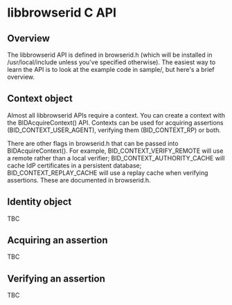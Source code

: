 # libbrowserid C API

## Overview

The libbrowserid API is defined in browserid.h (which will be installed in
/usr/local/include unless you've specified otherwise). The easiest way to learn
the API is to look at the example code in sample/, but here's a brief overview.

## Context object

Almost all libbrowserid APIs require a context. You can create a context with
the BIDAcquireContext() API. Contexts can be used for acquiring assertions
(BID\_CONTEXT\_USER\_AGENT), verifying them (BID\_CONTEXT\_RP) or both.

There are other flags in browserid.h that can be passed into
BIDAcquireContext(). For example, BID\_CONTEXT\_VERIFY\_REMOTE will use a
remote rather than a local verifier; BID\_CONTEXT\_AUTHORITY\_CACHE will cache
IdP certificates in a persistent database; BID\_CONTEXT\_REPLAY\_CACHE will use
a replay cache when verifying assertions. These are documented in browserid.h.

## Identity object

TBC

## Acquiring an assertion

TBC

## Verifying an assertion

TBC

